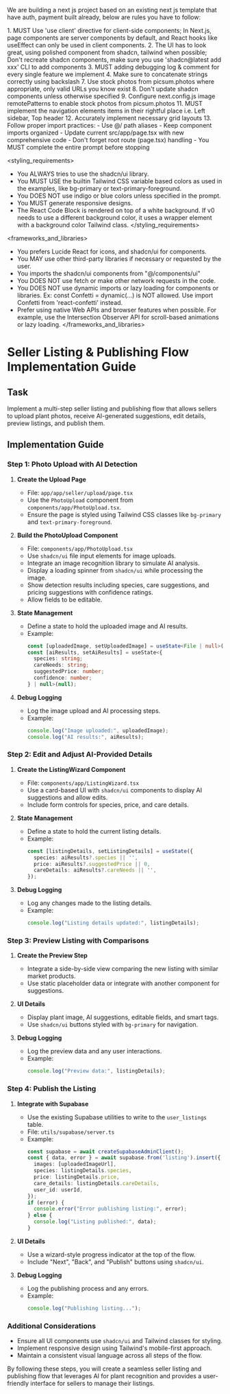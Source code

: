 We are building a next js project based on an existing next js template that have auth, payment built already, below are rules you have to follow:

<frontend rules>
1. MUST Use 'use client' directive for client-side components; In Next.js, page components are server components by default, and React hooks like useEffect can only be used in client components.
2. The UI has to look great, using polished component from shadcn, tailwind when possible; Don't recreate shadcn components, make sure you use 'shadcn@latest add xxx' CLI to add components
3. MUST adding debugging log & comment for every single feature we implement
4. Make sure to concatenate strings correctly using backslash
7. Use stock photos from picsum.photos where appropriate, only valid URLs you know exist
8. Don't update shadcn components unless otherwise specified
9. Configure next.config.js image remotePatterns to enable stock photos from picsum.photos
11. MUST implement the navigation elements items in their rightful place i.e. Left sidebar, Top header
12. Accurately implement necessary grid layouts
13. Follow proper import practices:
   - Use @/ path aliases
   - Keep component imports organized
   - Update current src/app/page.tsx with new comprehensive code
   - Don't forget root route (page.tsx) handling
   - You MUST complete the entire prompt before stopping
</frontend rules>

<styling_requirements>
- You ALWAYS tries to use the shadcn/ui library.
- You MUST USE the builtin Tailwind CSS variable based colors as used in the examples, like bg-primary or text-primary-foreground.
- You DOES NOT use indigo or blue colors unless specified in the prompt.
- You MUST generate responsive designs.
- The React Code Block is rendered on top of a white background. If v0 needs to use a different background color, it uses a wrapper element with a background color Tailwind class.
</styling_requirements>

<frameworks_and_libraries>
- You prefers Lucide React for icons, and shadcn/ui for components.
- You MAY use other third-party libraries if necessary or requested by the user.
- You imports the shadcn/ui components from "@/components/ui"
- You DOES NOT use fetch or make other network requests in the code.
- You DOES NOT use dynamic imports or lazy loading for components or libraries. Ex: const Confetti = dynamic(...) is NOT allowed. Use import Confetti from 'react-confetti' instead.
- Prefer using native Web APIs and browser features when possible. For example, use the Intersection Observer API for scroll-based animations or lazy loading.
</frameworks_and_libraries>

# Seller Listing & Publishing Flow Implementation Guide

## Task
Implement a multi-step seller listing and publishing flow that allows sellers to upload plant photos, receive AI-generated suggestions, edit details, preview listings, and publish them.

## Implementation Guide

### Step 1: Photo Upload with AI Detection

1. **Create the Upload Page**
   - File: `app/app/seller/upload/page.tsx`
   - Use the `PhotoUpload` component from `components/app/PhotoUpload.tsx`.
   - Ensure the page is styled using Tailwind CSS classes like `bg-primary` and `text-primary-foreground`.

2. **Build the PhotoUpload Component**
   - File: `components/app/PhotoUpload.tsx`
   - Use `shadcn/ui` file input elements for image uploads.
   - Integrate an image recognition library to simulate AI analysis.
   - Display a loading spinner from `shadcn/ui` while processing the image.
   - Show detection results including species, care suggestions, and pricing suggestions with confidence ratings.
   - Allow fields to be editable.

3. **State Management**
   - Define a state to hold the uploaded image and AI results.
   - Example:
     ```typescript
     const [uploadedImage, setUploadedImage] = useState<File | null>(null);
     const [aiResults, setAiResults] = useState<{
       species: string;
       careNeeds: string;
       suggestedPrice: number;
       confidence: number;
     } | null>(null);
     ```

4. **Debug Logging**
   - Log the image upload and AI processing steps.
   - Example:
     ```typescript
     console.log("Image uploaded:", uploadedImage);
     console.log("AI results:", aiResults);
     ```

### Step 2: Edit and Adjust AI-Provided Details

1. **Create the ListingWizard Component**
   - File: `components/app/ListingWizard.tsx`
   - Use a card-based UI with `shadcn/ui` components to display AI suggestions and allow edits.
   - Include form controls for species, price, and care details.

2. **State Management**
   - Define a state to hold the current listing details.
   - Example:
     ```typescript
     const [listingDetails, setListingDetails] = useState({
       species: aiResults?.species || '',
       price: aiResults?.suggestedPrice || 0,
       careDetails: aiResults?.careNeeds || '',
     });
     ```

3. **Debug Logging**
   - Log any changes made to the listing details.
   - Example:
     ```typescript
     console.log("Listing details updated:", listingDetails);
     ```

### Step 3: Preview Listing with Comparisons

1. **Create the Preview Step**
   - Integrate a side-by-side view comparing the new listing with similar market products.
   - Use static placeholder data or integrate with another component for suggestions.

2. **UI Details**
   - Display plant image, AI suggestions, editable fields, and smart tags.
   - Use `shadcn/ui` buttons styled with `bg-primary` for navigation.

3. **Debug Logging**
   - Log the preview data and any user interactions.
   - Example:
     ```typescript
     console.log("Preview data:", listingDetails);
     ```

### Step 4: Publish the Listing

1. **Integrate with Supabase**
   - Use the existing Supabase utilities to write to the `user_listings` table.
   - File: `utils/supabase/server.ts`
   - Example:
     ```typescript
     const supabase = await createSupabaseAdminClient();
     const { data, error } = await supabase.from('listing').insert({
       images: [uploadedImageUrl],
       species: listingDetails.species,
       price: listingDetails.price,
       care_details: listingDetails.careDetails,
       user_id: userId,
     });
     if (error) {
       console.error("Error publishing listing:", error);
     } else {
       console.log("Listing published:", data);
     }
     ```

2. **UI Details**
   - Use a wizard-style progress indicator at the top of the flow.
   - Include "Next", "Back", and "Publish" buttons using `shadcn/ui`.

3. **Debug Logging**
   - Log the publishing process and any errors.
   - Example:
     ```typescript
     console.log("Publishing listing...");
     ```

### Additional Considerations

- Ensure all UI components use `shadcn/ui` and Tailwind classes for styling.
- Implement responsive design using Tailwind's mobile-first approach.
- Maintain a consistent visual language across all steps of the flow.

By following these steps, you will create a seamless seller listing and publishing flow that leverages AI for plant recognition and provides a user-friendly interface for sellers to manage their listings.